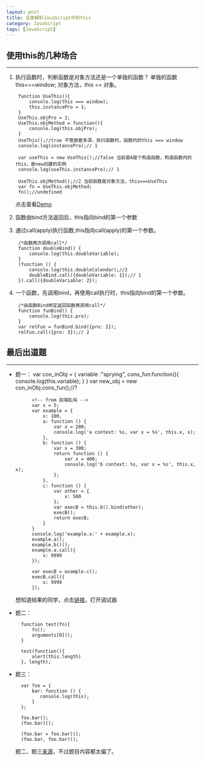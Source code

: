 ```yaml
---
layout: post
title: 全面解析JavaScript中的this
category: JavaScript
tags: [JavaScript]
---
```

## 使用this的几种场合
---
1. 执行函数时，判断函数是对象方法还是一个单独的函数？
单独的函数this===window;
对象方法，this == 对象。

		function UseThis(){
		    console.log(this === window);
		    this.instancePro = 1;
		}
		UseThis.objPro = 2;
		UseThis.objMethod = function(){
		    console.log(this.objPro);
		}
		UseThis();//true 不管嵌套多深，执行函数时，函数内的this === window
		console.log(instancePro);// 1
		
		var useThis = new UseThis();//false 当前是A是个构造函数，构造函数内的this，是new创建的实例
		console.log(useThis.instancePro);// 1
		
		UseThis.objMethod();//2 当前函数是对象方法，this===UseThis
		var fn = UseThis.objMethod;
		fn();//undefined
	点击查看[Demo](http://sprying.github.io/webtest/jsLearning/simpleThis.html)
2. 函数由bind方法返回后，this指向bind的第一个参数
3. 通过call(apply)执行函数,this指向call(apply)的第一个参数。

	    /*函数两次调用call*/
        function doubleBind() {
            console.log(this.doubleVariable);
        }
        (function () {
            console.log(this.doubleCalendar);//2
            doubleBind.call({doubleVariable: 1});// 1
        }).call({doubleVariable: 2});

4. 一个函数，先调用bind，再使用call执行时，this指向bind的第一个参数。

        /*由函数Bind绑定返回函数再调用call*/
        function funBind() {
            console.log(this.pro);
        }
        var relFun = funBind.bind({pro: 2});
        relFun.call({pro: 3});// 2
## 最后出道题
---

* 题一：
		   var con_inObj = {
		       variable :"sprying",
		       cons_fun:function(){
		           console.log(this.variable);
		       }
		   }
		   var new_obj = new con_inObj.cons_fun();//?
		   
		    <!-- from 前端乱炖 -->
	        var x = 5;
	        var example = {
	            x: 100,
	            a: function () {
	                var x = 200;
	                console.log('a context: %s, var x = %s', this.x, x);
	            },
	            b: function () {
	                var x = 300;
	                return function () {
	                    var x = 400;
	                    console.log('b context: %s, var x = %s', this.x, x);
	                };
	            },
	            c: function () {
	                var other = {
	                    x: 500
	                };
	                var execB = this.b().bind(other);
	                execB();
	                return execB;
	            }
	        }
	        console.log('example.x:' + example.x);
	        example.a();
	        example.b()();
	        example.a.call({
	            x: 9999
	        });
	
	        var execB = example.c(); 
	        execB.call({
	            x: 9999
	        }); 
  想知道结果的同学，点击[链接](http://sprying.github.io/webtest/jsLearning/this.html)，打开调试器
 
* 题二： 

	    function test(fn){
	        fn();  
	        arguments[0]();
	    }
	
	    test(function(){
	        alert(this.length)
	    }, length);
	    
	    
* 题三：

	    var foo = {
	        bar: function () {
	           console.log(this);
	        }
	    };
	                 
	    foo.bar();
	    (foo.bar)();
	                 
	    (foo.bar = foo.bar)();
	    (foo.bar, foo.bar)();
	题二、题三[来源](http://www.imf2e.com/snippets/2014/02/24/na-xie-niu-bi-de-ti-mu.html)，不过题目内容都太偏了。
